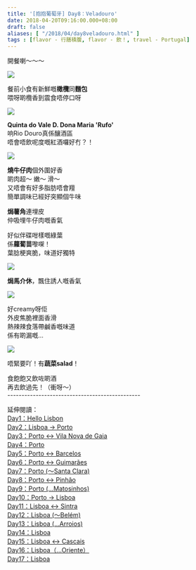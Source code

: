 ```yaml
---
title: '[抱抱葡萄牙] Day8：Veladouro'
date: 2018-04-20T09:16:00.000+08:00
draft: false
aliases: [ "/2018/04/day8veladouro.html" ]
tags : [flavor - 行膳積腹, flavor - 飲！, travel - Portugal]
---
```


開餐喇～～～  

![](https://c1.staticflickr.com/1/800/41560709721_c7317829eb_z.jpg)

餐前小食有新鮮嘅**橄欖**同**麵包**  
喂呀啲欖香到震食唔停口呀  

![](https://c1.staticflickr.com/5/4299/35910368541_1b91a4d4d1_z.jpg)

**Quinta do Vale D. Dona Maria 'Rufo'**  
响Rio Douro真係釀酒區  
唔會唔飲呢度嘅紅酒囉好冇？！  

![](https://c1.staticflickr.com/1/787/39752341700_2fbf6c7828_z.jpg)

**燒牛仔肉**個外圍好香  
啲肉超～ 嫩～ 滑～  
又唔會有好多脂肪唔會羶  
簡單調味已經好突顯個牛味  
  
**焗薯角**連埋皮  
仲吸埋牛仔肉嘅香氣  
  
好似伴碟咁樣嘅綠葉  
係**蘿蔔苗**嚟㗎！  
葉腍梗爽脆，味道好獨特  

![](https://c1.staticflickr.com/1/913/27691193588_69cebbcab8_z.jpg)

**焗馬介休**，飄住誘人嘅香氣  

![](https://c1.staticflickr.com/1/874/39752340480_4cfd5571fa_z.jpg)

好creamy呀佢  
外皮焦脆裡面香滑  
熱辣辣食落帶鹹香嘅味道  
係有啲漏嘅...  

![](https://c1.staticflickr.com/1/901/39752339920_69ca550bd6_z.jpg)

唔緊要吖！有**蔬菜salad**！  
  
食飽飽又飲咗啲酒  
再去飲過先！（衝呀～）  
\-----------------------------------------------  
  
  
延伸閱讀：  
[Day1：Hello Lisbon](https://www.hidie.net/2017/07/day1hello-lisbon.html)  
[Day2：Lisboa → Porto](https://www.hidie.net/2017/07/day2lisboa-porto.html)  
[Day3：Porto ↔ Vila Nova de Gaia](https://www.hidie.net/2017/07/day3porto-vila-nova-de-gaia.html)  
[Day4：Porto](http://www.hidie.net/2017/07/day4porto.html)  
[Day5：Porto ↔ Barcelos](http://www.hidie.net/2017/07/day5porto-barcelos.html)  
[Day6：Porto ↔ Guimarães](http://www.hidie.net/2017/07/day6porto-guimaraes.html)  
[Day7：Porto (～Santa Clara)](http://www.hidie.net/2017/08/day7porto-santa-clara.html)  
[Day8：Porto ↔ Pinhão](http://www.hidie.net/2017/08/day8porto-pinhao.html)  
[Day9：Porto (...Matosinhos)](http://www.hidie.net/2017/08/day9porto-matosinhos.html)  
[Day10：Porto → Lisboa](http://www.hidie.net/2017/08/day10porto-lisboa.html)  
[Day11：Lisboa ↔ Sintra](http://www.hidie.net/2017/08/day11lisboa-sintra.html)  
[Day12：Lisboa (～Belém)](http://www.hidie.net/2017/08/day12lisboa-belem.html)  
[Day13：Lisboa (...Arroios)](http://www.hidie.net/2017/08/day13lisboa-arroios.html)  
[Day14：Lisboa](http://www.hidie.net/2017/08/day14lisboa.html)  
[Day15：Lisboa ↔ Cascais](http://www.hidie.net/2017/08/day15lisboa-cascais.html)  
[Day16：Lisboa（...Oriente）](http://www.hidie.net/2017/08/day16lisboaoriente.html)  
[Day17：Lisboa](http://www.hidie.net/2017/08/day17lisboa.html)